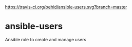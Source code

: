 https://travis-ci.org/behid/ansible-users.svg?branch=master

# ansible-users
Ansible role to create and manage users
